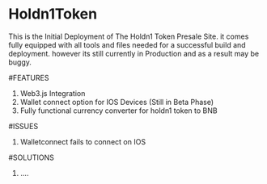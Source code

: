 # Holdn1Token
This is the Initial Deployment of The Holdn1 Token Presale Site. it comes fully equipped with all tools and files needed for a successful  build and deployment. however its still currently in Production and as a result may be buggy.



#FEATURES
1. Web3.js Integration
2. Wallet connect option for IOS Devices (Still in Beta Phase)
3. Fully functional currency converter for holdn1 token to BNB

#ISSUES
1. Walletconnect fails to connect on IOS

#SOLUTIONS
1. ....
